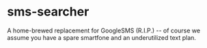 sms-searcher
============

A home-brewed replacement for GoogleSMS (R.I.P.)   -- of course we assume you have a spare smartfone and an underutilized text plan.
